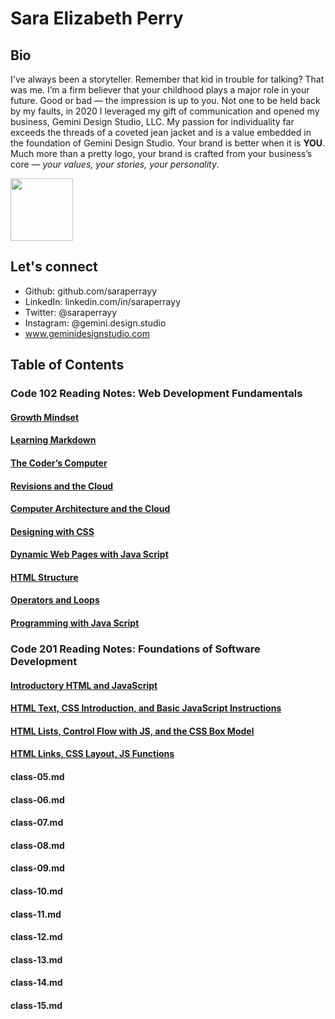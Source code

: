 # Sara Elizabeth Perry

## Bio

I've always been a storyteller. Remember that kid in trouble for talking? That was me. I’m a firm believer that your childhood plays a major role in your future. Good or bad — the impression is up to you. Not one to be held back by my faults, in 2020 I leveraged my gift of communication and opened my business, Gemini Design Studio, LLC. My passion for individuality far exceeds the threads of a coveted jean jacket and is a value embedded in the foundation of Gemini Design Studio. Your brand is better when it is **YOU**. Much more than a pretty logo, your brand is crafted from your business’s core — *your values, your stories, your personality*.  

<img src="https://user-images.githubusercontent.com/80362565/111243517-3478f980-85cf-11eb-8683-c39d3f891e29.jpg" width="100">

## Let's connect

* Github: github.com/saraperrayy
* LinkedIn: linkedin.com/in/saraperrayy
* Twitter: @saraperrayy
* Instagram: @gemini.design.studio
* www.geminidesignstudio.com

## Table of Contents

### Code 102 Reading Notes: Web Development Fundamentals

#### [Growth Mindset](Growth-Mindset.md)

#### [Learning Markdown](Learning-Markdown.md)

#### [The Coder’s Computer](The-Coders-Computer.md)

#### [Revisions and the Cloud](Revisions-and-the-cloud.md)

#### [Computer Architecture and the Cloud](computer-architecture-and-logic.md)

#### [Designing with CSS](designing-with-css.md)

#### [Dynamic Web Pages with Java Script](dynamic-web-pages-with-JavaScript.md)

#### [HTML Structure](html-structure.md)

#### [Operators and Loops](operators-and-loops.md)

#### [Programming with Java Script](programming-with-javascript.md)

### Code 201 Reading Notes: Foundations of Software Development

#### [Introductory HTML and JavaScript](class-01.md)

#### [HTML Text, CSS Introduction, and Basic JavaScript Instructions](class-02.md)

#### [HTML Lists, Control Flow with JS, and the CSS Box Model](class-03.md)

#### [HTML Links, CSS Layout, JS Functions](class-04.md)

#### class-05.md

#### class-06.md

#### class-07.md

#### class-08.md

#### class-09.md

#### class-10.md

#### class-11.md

#### class-12.md

#### class-13.md

#### class-14.md

#### class-15.md